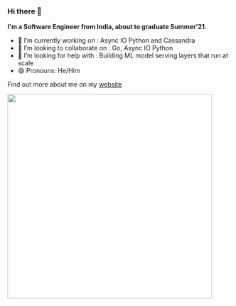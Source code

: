 ### Hi there 👋 

<strong>I'm a Software Engineer from India, about to graduate Summer'21.</strong>

- 🔭 I’m currently working on : Async IO Python and Cassandra
- 👯 I’m looking to collaborate on : Go, Async IO Python
- 🤔 I’m looking for help with : Building ML model serving layers that run at scale
- 😄 Pronouns: He/Him

Find out more about me on my [website](http://kalbhor.xyz)


<img align='center' src="https://github-readme-stats.vercel.app/api?username=kalbhor&count_private=true&show_icons=true&include_all_commits=true&hide_rank=true&hide_title=true&hide=contribs,prs" width=460>



